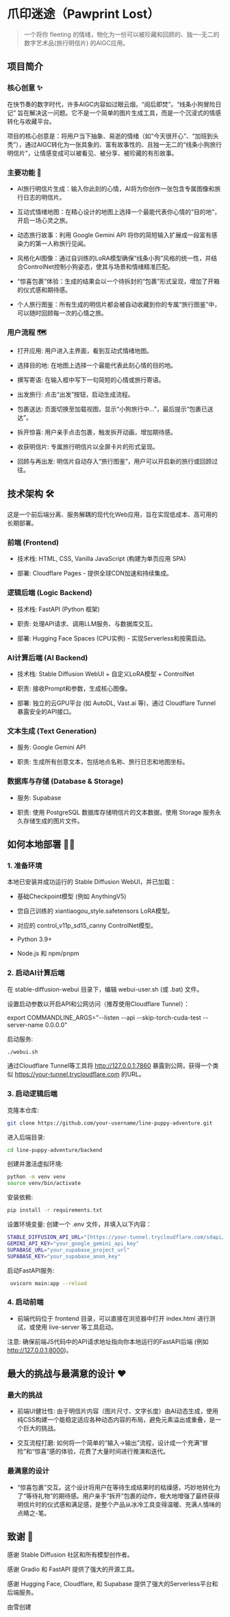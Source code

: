 # 爪印迷途（Pawprint Lost）

> 一个将你 fleeting 的情绪，物化为一份可以被珍藏和回顾的、独一-无二的数字艺术品(旅行明信片) 的AIGC应用。

## 项目简介

### 核心创意 ✨
在快节奏的数字时代，许多AIGC内容如过眼云烟，“阅后即焚”。“线条小狗冒险日记” 旨在解决这一问题。它不是一个简单的图片生成工具，而是一个沉浸式的情感转化与收藏平台。

项目的核心创意是：将用户当下抽象、易逝的情绪（如“今天很开心”、“加班到头秃”），通过AIGC转化为一张具象的、富有故事性的、且独一无二的“线条小狗旅行明信片”，让情感变成可以被看见、被分享、被珍藏的有形故事。

### 主要功能 🚀
- AI旅行明信片生成：输入你此刻的心情，AI将为你创作一张包含专属图像和旅行日志的明信片。

- 互动式情绪地图：在精心设计的地图上选择一个最能代表你心情的“目的地”，开启一场心灵之旅。

- 动态旅行故事：利用 Google Gemini API 将你的简短输入扩展成一段富有感染力的第一人称旅行见闻。

- 风格化AI图像：通过自训练的LoRA模型确保“线条小狗”风格的统一性，并结合ControlNet控制小狗姿态，使其与场景和情绪精准匹配。

- “惊喜包裹”体验：生成的结果会以一个待拆封的“包裹”形式呈现，增加了开箱的仪式感和期待感。

- 个人旅行图鉴：所有生成的明信片都会被自动收藏到你的专属“旅行图鉴”中，可以随时回顾每一次的心情之旅。

### 用户流程 🗺️
- 打开应用: 用户进入主界面，看到互动式情绪地图。

- 选择目的地: 在地图上选择一个最能代表此刻心情的目的地。

- 撰写寄语: 在输入框中写下一句简短的心情或旅行寄语。

- 出发旅行: 点击“出发”按钮，启动生成流程。

- 包裹送达: 页面切换至加载视图，显示“小狗旅行中...”，最后提示“包裹已送达”。

- 拆开惊喜: 用户亲手点击包裹，触发拆开动画，增加期待感。

- 收获明信片: 专属旅行明信片以全屏卡片的形式呈现。

- 回顾与再出发: 明信片自动存入“旅行图鉴”，用户可以开启新的旅行或回顾过往。

## 技术架构 🛠️
这是一个前后端分离、服务解耦的现代化Web应用，旨在实现低成本、高可用的长期部署。

### 前端 (Frontend)
- 技术栈: HTML, CSS, Vanilla JavaScript (构建为单页应用 SPA)

- 部署: Cloudflare Pages - 提供全球CDN加速和持续集成。

### 逻辑后端 (Logic Backend)
- 技术栈: FastAPI (Python 框架)

- 职责: 处理API请求、调用LLM服务、与数据库交互。

- 部署: Hugging Face Spaces (CPU实例) - 实现Serverless和按需启动。

### AI计算后端 (AI Backend)
- 技术栈: Stable Diffusion WebUI + 自定义LoRA模型 + ControlNet

- 职责: 接收Prompt和参数，生成核心图像。

- 部署: 独立的云GPU平台 (如 AutoDL, Vast.ai 等)，通过 Cloudflare Tunnel 暴露安全的API接口。

### 文本生成 (Text Generation)
- 服务: Google Gemini API

- 职责: 生成所有创意文本，包括地点名称、旅行日志和地图坐标。

### 数据库与存储 (Database & Storage)
- 服务: Supabase

- 职责: 使用 PostgreSQL 数据库存储明信片的文本数据，使用 Storage 服务永久存储生成的图片文件。

## 如何本地部署 👨‍💻
### 1. 准备环境
本地已安装并成功运行的 Stable Diffusion WebUI，并已加载：

- 基础Checkpoint模型 (例如 AnythingV5)

- 您自己训练的 xiantiaogou_style.safetensors LoRA模型。

- 对应的 control_v11p_sd15_canny ControlNet模型。

- Python 3.9+

- Node.js 和 npm/pnpm

### 2. 启动AI计算后端
在 stable-diffusion-webui 目录下，编辑 webui-user.sh (或 .bat) 文件。

设置启动参数以开启API和公网访问（推荐使用Cloudflare Tunnel）：

export COMMANDLINE_ARGS="--listen --api --skip-torch-cuda-test --server-name 0.0.0.0"

启动服务: 
```bash
./webui.sh
```

通过Cloudflare Tunnel等工具将 http://127.0.0.1:7860 暴露到公网，获得一个类似 https://your-tunnel.trycloudflare.com 的URL。

### 3. 启动逻辑后端
克隆本仓库: 
```bash
git clone https://github.com/your-username/line-puppy-adventure.git
```

进入后端目录: 
```bash
cd line-puppy-adventure/backend
```

创建并激活虚拟环境:
```bash
python -m venv venv
source venv/bin/activate
```

安装依赖:
```bash
pip install -r requirements.txt
```

设置环境变量: 创建一个 .env 文件，并填入以下内容：
```bash
STABLE_DIFFUSION_API_URL="[https://your-tunnel.trycloudflare.com/sdapi/v1/txt2img](https://your-tunnel.trycloudflare.com/sdapi/v1/txt2img)" # 替换为你的SD API地址
GEMINI_API_KEY="your_google_gemini_api_key"
SUPABASE_URL="your_supabase_project_url"
SUPABASE_KEY="your_supabase_anon_key"
```

启动FastAPI服务:
```bash
 uvicorn main:app --reload
```

### 4. 启动前端
- 前端代码位于 frontend 目录，可以直接在浏览器中打开 index.html 进行测试，或使用 live-server 等工具启动。

注意: 确保前端JS代码中的API请求地址指向你本地运行的FastAPI后端 (例如 http://127.0.0.1:8000)。

## 最大的挑战与最满意的设计 ❤️
### 最大的挑战
- 前端UI健壮性: 由于明信片内容（图片尺寸、文字长度）由AI动态生成，使用纯CSS构建一个能稳定适应各种动态内容的布局，避免元素溢出或重叠，是一个巨大的挑战。

- 交互流程打磨: 如何将一个简单的“输入->输出”流程，设计成一个充满“冒险”和“惊喜”感的体验，花费了大量时间进行推演和迭代。

### 最满意的设计
- “惊喜包裹”交互。这个设计将用户在等待生成结果时的枯燥感，巧妙地转化为了“等待礼物”的期待感。用户亲手“拆开”包裹的动作，极大地增强了最终获得明信片时的仪式感和满足感，是整个产品从冰冷工具变得温暖、充满人情味的点睛之-笔。

## 致谢 🙏
感谢 Stable Diffusion 社区和所有模型创作者。

感谢 Gradio 和 FastAPI 提供了强大的开源工具。

感谢 Hugging Face, Cloudflare, 和 Supabase 提供了强大的Serverless平台和后端服务。

由雪创建

